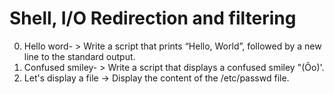 # Shell, I/O Redirection and filtering
0. Hello word- > Write a script that prints “Hello, World”, followed by a new line to the standard output.
1. Confused smiley- > Write a script that displays a confused smiley "(Ôo)'.
2. Let's display a file -> Display the content of the /etc/passwd file. 
